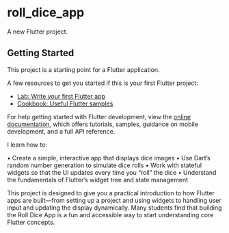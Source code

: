 # roll_dice_app

A new Flutter project.

## Getting Started

This project is a starting point for a Flutter application.

A few resources to get you started if this is your first Flutter project:

- [Lab: Write your first Flutter app](https://docs.flutter.dev/get-started/codelab)
- [Cookbook: Useful Flutter samples](https://docs.flutter.dev/cookbook)

For help getting started with Flutter development, view the
[online documentation](https://docs.flutter.dev/), which offers tutorials,
samples, guidance on mobile development, and a full API reference.

I learn how to:

• Create a simple, interactive app that displays dice images
• Use Dart’s random number generation to simulate dice rolls
• Work with stateful widgets so that the UI updates every time you “roll” the dice
• Understand the fundamentals of Flutter’s widget tree and state management

This project is designed to give you a practical introduction to how Flutter apps are built—from setting up a project and using widgets to handling user input and updating the display dynamically. Many students find that building the Roll Dice App is a fun and accessible way to start understanding core Flutter concepts.